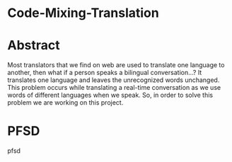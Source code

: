 # Code-Mixing-Translation

<h1>Abstract</h1>
<p>Most translators that we find on web are used to translate one language to another, then what if a person speaks a bilingual conversation…? It translates one language and leaves the unrecognized words unchanged. This problem occurs while translating a real-time conversation as we use words of different languages when we speak. So, in order to solve this problem we are working on this project.</p>

# PFSD
pfsd

